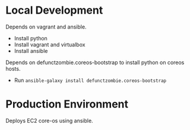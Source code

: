 # Local Development

Depends on vagrant and ansible.
* Install python
* Install vagrant and virtualbox
* Install ansible

Depends on defunctzombie.coreos-bootstrap to install python on coreos hosts.
* Run `ansible-galaxy install defunctzombie.coreos-bootstrap`


# Production Environment

Deploys EC2 core-os using ansible.
